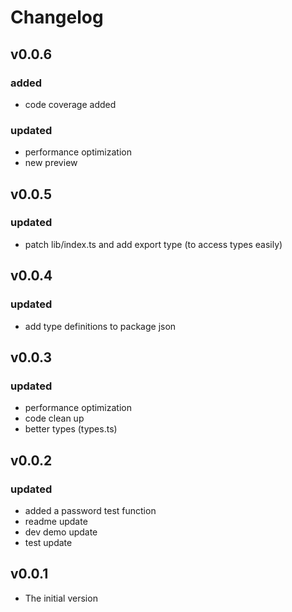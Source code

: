 # Changelog

## v0.0.6
### added
- code coverage added
### updated
- performance optimization
- new preview

## v0.0.5
### updated
- patch lib/index.ts and add export type (to access types easily)

## v0.0.4
### updated
- add type definitions to package json

## v0.0.3
### updated
- performance optimization
- code clean up
- better types (types.ts)

## v0.0.2
### updated
- added a password test function
- readme update
- dev demo update
- test update

## v0.0.1
- The initial version
